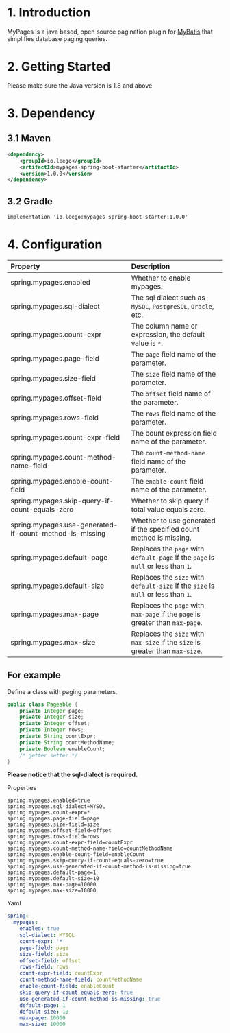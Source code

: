 # 1. Introduction

MyPages is a java based, open source pagination plugin for [MyBatis](https://github.com/mybatis/mybatis-3) that simplifies database paging queries.

# 2. Getting Started

Please make sure the Java version is 1.8 and above.

# 3. Dependency

## 3.1 Maven

```xml
<dependency>
    <groupId>io.leego</groupId>
    <artifactId>mypages-spring-boot-starter</artifactId>
    <version>1.0.0</version>
</dependency>
```

## 3.2 Gradle

```xml
implementation 'io.leego:mypages-spring-boot-starter:1.0.0'
```

# 4. Configuration

|Property|Description|
|:-|:-|
|spring.mypages.enabled|Whether to enable mypages.|
|spring.mypages.sql-dialect|The sql dialect such as `MySQL`, `PostgreSQL`, `Oracle`, etc.|
|spring.mypages.count-expr|The column name or expression, the default value is `*`.|
|spring.mypages.page-field|The `page` field name of the parameter.|
|spring.mypages.size-field|The `size` field name of the parameter.|
|spring.mypages.offset-field|The `offset` field name of the parameter.|
|spring.mypages.rows-field|The `rows` field name of the parameter.|
|spring.mypages.count-expr-field|The count expression field name of the parameter.|
|spring.mypages.count-method-name-field|The `count-method-name` field name of the parameter.|
|spring.mypages.enable-count-field|The `enable-count` field name of the parameter.|
|spring.mypages.skip-query-if-count-equals-zero|Whether to skip query if total value equals zero.|
|spring.mypages.use-generated-if-count-method-is-missing|Whether to use generated if the specified count method is missing.|
|spring.mypages.default-page|Replaces the `page` with `default-page` if the `page` is `null` or less than `1`.|
|spring.mypages.default-size|Replaces the `size` with `default-size` if the `size` is `null` or less than `1`.|
|spring.mypages.max-page|Replaces the `page` with `max-page` if the `page` is greater than `max-page`.|
|spring.mypages.max-size|Replaces the `size` with `max-size` if the `size` is greater than `max-size`.|

## For example

Define a class with paging parameters.

```java
public class Pageable {
    private Integer page;
    private Integer size;
    private Integer offset;
    private Integer rows;
    private String countExpr;
    private String countMethodName;
    private Boolean enableCount;
    /* getter setter */
}
```

**Please notice that the sql-dialect is required.**

Properties

```properties
spring.mypages.enabled=true
spring.mypages.sql-dialect=MYSQL
spring.mypages.count-expr=*
spring.mypages.page-field=page
spring.mypages.size-field=size
spring.mypages.offset-field=offset
spring.mypages.rows-field=rows
spring.mypages.count-expr-field=countExpr
spring.mypages.count-method-name-field=countMethodName
spring.mypages.enable-count-field=enableCount
spring.mypages.skip-query-if-count-equals-zero=true
spring.mypages.use-generated-if-count-method-is-missing=true
spring.mypages.default-page=1
spring.mypages.default-size=10
spring.mypages.max-page=10000
spring.mypages.max-size=10000
```

Yaml

```yaml
spring:
  mypages:
    enabled: true
    sql-dialect: MYSQL
    count-expr: '*'
    page-field: page
    size-field: size
    offset-field: offset
    rows-field: rows
    count-expr-field: countExpr
    count-method-name-field: countMethodName
    enable-count-field: enableCount
    skip-query-if-count-equals-zero: true
    use-generated-if-count-method-is-missing: true
    default-page: 1
    default-size: 10
    max-page: 10000
    max-size: 10000
```